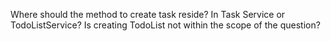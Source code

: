 Where should the method to create task reside?
In Task Service or TodoListService?
Is creating TodoList not within the scope of the question?